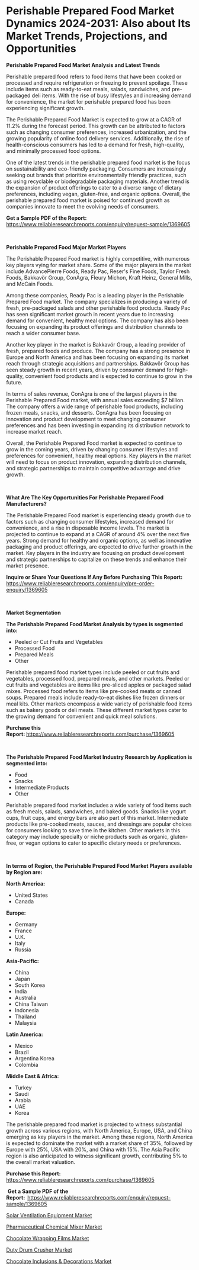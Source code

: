 <p><h1>Perishable Prepared Food Market Dynamics 2024-2031: Also about Its Market Trends, Projections, and Opportunities</h1></p><p><strong>Perishable Prepared Food Market Analysis and Latest Trends</strong></p>
<p><p>Perishable prepared food refers to food items that have been cooked or processed and require refrigeration or freezing to prevent spoilage. These include items such as ready-to-eat meals, salads, sandwiches, and pre-packaged deli items. With the rise of busy lifestyles and increasing demand for convenience, the market for perishable prepared food has been experiencing significant growth.</p><p>The Perishable Prepared Food Market is expected to grow at a CAGR of 11.2% during the forecast period. This growth can be attributed to factors such as changing consumer preferences, increased urbanization, and the growing popularity of online food delivery services. Additionally, the rise of health-conscious consumers has led to a demand for fresh, high-quality, and minimally processed food options.</p><p>One of the latest trends in the perishable prepared food market is the focus on sustainability and eco-friendly packaging. Consumers are increasingly seeking out brands that prioritize environmentally friendly practices, such as using recyclable or biodegradable packaging materials. Another trend is the expansion of product offerings to cater to a diverse range of dietary preferences, including vegan, gluten-free, and organic options. Overall, the perishable prepared food market is poised for continued growth as companies innovate to meet the evolving needs of consumers.</p></p>
<p><strong>Get a Sample PDF of the Report:&nbsp;</strong> <a href="https://www.reliableresearchreports.com/enquiry/request-sample/1369605">https://www.reliableresearchreports.com/enquiry/request-sample/1369605</a></p>
<p>&nbsp;</p>
<p><strong>Perishable Prepared Food Major Market Players</strong></p>
<p><p>The Perishable Prepared Food market is highly competitive, with numerous key players vying for market share. Some of the major players in the market include AdvancePierre Foods, Ready Pac, Reser's Fine Foods, Taylor Fresh Foods, Bakkavör Group, ConAgra, Fleury Michon, Kraft Heinz, General Mills, and McCain Foods.</p><p>Among these companies, Ready Pac is a leading player in the Perishable Prepared Food market. The company specializes in producing a variety of fresh, pre-packaged salads and other perishable food products. Ready Pac has seen significant market growth in recent years due to increasing demand for convenient, healthy meal options. The company has also been focusing on expanding its product offerings and distribution channels to reach a wider consumer base.</p><p>Another key player in the market is Bakkavör Group, a leading provider of fresh, prepared foods and produce. The company has a strong presence in Europe and North America and has been focusing on expanding its market reach through strategic acquisitions and partnerships. Bakkavör Group has seen steady growth in recent years, driven by consumer demand for high-quality, convenient food products and is expected to continue to grow in the future.</p><p>In terms of sales revenue, ConAgra is one of the largest players in the Perishable Prepared Food market, with annual sales exceeding $7 billion. The company offers a wide range of perishable food products, including frozen meals, snacks, and desserts. ConAgra has been focusing on innovation and product development to meet changing consumer preferences and has been investing in expanding its distribution network to increase market reach.</p><p>Overall, the Perishable Prepared Food market is expected to continue to grow in the coming years, driven by changing consumer lifestyles and preferences for convenient, healthy meal options. Key players in the market will need to focus on product innovation, expanding distribution channels, and strategic partnerships to maintain competitive advantage and drive growth.</p></p>
<p>&nbsp;</p>
<p><strong>What Are The Key Opportunities For Perishable Prepared Food Manufacturers?</strong></p>
<p><p>The Perishable Prepared Food market is experiencing steady growth due to factors such as changing consumer lifestyles, increased demand for convenience, and a rise in disposable income levels. The market is projected to continue to expand at a CAGR of around 4% over the next five years. Strong demand for healthy and organic options, as well as innovative packaging and product offerings, are expected to drive further growth in the market. Key players in the industry are focusing on product development and strategic partnerships to capitalize on these trends and enhance their market presence.</p></p>
<p><strong>Inquire or Share Your Questions If Any Before Purchasing This Report:</strong> <a href="https://www.reliableresearchreports.com/enquiry/pre-order-enquiry/1369605">https://www.reliableresearchreports.com/enquiry/pre-order-enquiry/1369605</a></p>
<p>&nbsp;</p>
<p><strong>Market Segmentation</strong></p>
<p><strong>The Perishable Prepared Food Market Analysis by types is segmented into:</strong></p>
<p><ul><li>Peeled or Cut Fruits and Vegetables</li><li>Processed Food</li><li>Prepared Meals</li><li>Other</li></ul></p>
<p><p>Perishable prepared food market types include peeled or cut fruits and vegetables, processed food, prepared meals, and other markets. Peeled or cut fruits and vegetables are items like pre-sliced apples or packaged salad mixes. Processed food refers to items like pre-cooked meats or canned soups. Prepared meals include ready-to-eat dishes like frozen dinners or meal kits. Other markets encompass a wide variety of perishable food items such as bakery goods or deli meats. These different market types cater to the growing demand for convenient and quick meal solutions.</p></p>
<p><strong>Purchase this Report:&nbsp;</strong><a href="https://www.reliableresearchreports.com/purchase/1369605">https://www.reliableresearchreports.com/purchase/1369605</a></p>
<p>&nbsp;</p>
<p><strong>The Perishable Prepared Food Market Industry Research by Application is segmented into:</strong></p>
<p><ul><li>Food</li><li>Snacks</li><li>Intermediate Products</li><li>Other</li></ul></p>
<p><p>Perishable prepared food market includes a wide variety of food items such as fresh meals, salads, sandwiches, and baked goods. Snacks like yogurt cups, fruit cups, and energy bars are also part of this market. Intermediate products like pre-cooked meats, sauces, and dressings are popular choices for consumers looking to save time in the kitchen. Other markets in this category may include specialty or niche products such as organic, gluten-free, or vegan options to cater to specific dietary needs or preferences.</p></p>
<p>&nbsp;</p>
<p><strong>In terms of Region, the Perishable Prepared Food Market Players available by Region are:</strong></p>
<p>
    <p> <strong> North America: </strong>
        <ul>
            <li>United States</li>
            <li>Canada</li>
        </ul>
        </p> 
    <p> <strong> Europe: </strong>
        <ul>
            <li>Germany</li>
            <li>France</li>
            <li>U.K.</li>
            <li>Italy</li>
            <li>Russia</li>
        </ul>
        </p> 
    <p> <strong> Asia-Pacific: </strong>
        <ul>
            <li>China</li>
            <li>Japan</li>
            <li>South Korea</li>
            <li>India</li>
            <li>Australia</li>
            <li>China Taiwan</li>
            <li>Indonesia</li>
            <li>Thailand</li>
            <li>Malaysia</li>
        </ul>
        </p> 
    <p> <strong> Latin America: </strong>
        <ul>
            <li>Mexico</li>
            <li>Brazil</li>
            <li>Argentina Korea</li>
            <li>Colombia</li>
        </ul>
        </p> 
    <p> <strong> Middle East & Africa: </strong>
        <ul>
            <li>Turkey</li>
            <li>Saudi</li>
            <li>Arabia</li>
            <li>UAE</li>
            <li>Korea</li>
        </ul>
    </p>
    </p>
<p><p>The perishable prepared food market is projected to witness substantial growth across various regions, with North America, Europe, USA, and China emerging as key players in the market. Among these regions, North America is expected to dominate the market with a market share of 35%, followed by Europe with 25%, USA with 20%, and China with 15%. The Asia Pacific region is also anticipated to witness significant growth, contributing 5% to the overall market valuation.</p></p>
<p><strong>Purchase this Report: </strong><a href="https://www.reliableresearchreports.com/purchase/1369605">https://www.reliableresearchreports.com/purchase/1369605</a></p>
<p>&nbsp;<strong>Get a Sample PDF of the Report:&nbsp;&nbsp;</strong><a href="https://www.reliableresearchreports.com/enquiry/request-sample/1369605">https://www.reliableresearchreports.com/enquiry/request-sample/1369605</a></p>
<p><strong></strong></p>
<p><p><a href="https://medium.com/@sarahchavez1995/solar-ventilation-equipment-market-size-and-market-trends-complete-industry-overview-2024-to-2031-789f4395560c">Solar Ventilation Equipment Market</a></p><p><a href="https://medium.com/@sarahchavez1995/pharmaceutical-chemical-mixer-market-size-market-outlook-and-market-forecast-2024-to-2031-ed44ef349f1f">Pharmaceutical Chemical Mixer Market</a></p><p><a href="https://issuu.com/reportprime-2/docs/chocolate-wrapping-films-market-size-2030.pptx">Chocolate Wrapping Films Market</a></p><p><a href="https://medium.com/@oliviastone00/duty-drum-crusher-market-trends-and-market-analysis-forecasted-for-period-2024-2031-b469c419b518">Duty Drum Crusher Market</a></p><p><a href="https://issuu.com/reportprime-2/docs/chocolate-inclusions-decorations-market-size-2030.">Chocolate Inclusions & Decorations Market</a></p></p>